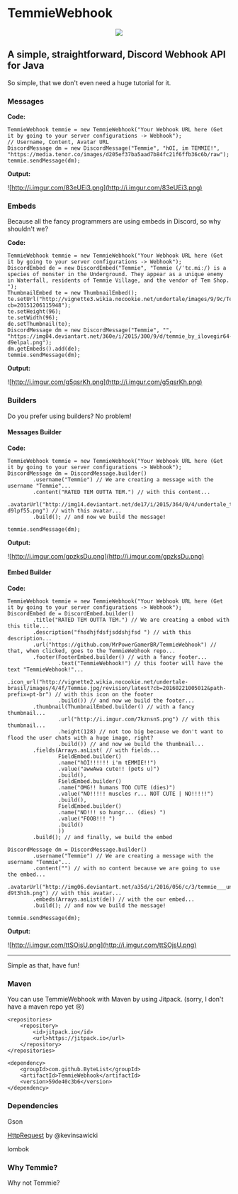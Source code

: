 # TemmieWebhook
<p align="center"><img src ="https://media.tenor.co/images/7f4a3d7eb223757a5eb36b355948060b/raw"></img></p>

## A simple, straightforward, Discord Webhook API for Java
So simple, that we don't even need a huge tutorial for it.

### Messages
**Code:**
```
TemmieWebhook temmie = new TemmieWebhook("Your Webhook URL here (Get it by going to your server configurations -> Webhook");
// Username, Content, Avatar URL
DiscordMessage dm = new DiscordMessage("Temmie", "hOI, im TEMMIE!", "https://media.tenor.co/images/d205ef37ba5aad7b84fc21f6ffb36c6b/raw");
temmie.sendMessage(dm);
```
**Output:**

![http://i.imgur.com/83eUEi3.png](http://i.imgur.com/83eUEi3.png)
### Embeds
Because all the fancy programmers are using embeds in Discord, so why shouldn't we?

**Code:**
```
TemmieWebhook temmie = new TemmieWebhook("Your Webhook URL here (Get it by going to your server configurations -> Webhook");
DiscordEmbed de = new DiscordEmbed("Temmie", "Temmie (/ˈtɛ.miː/) is a species of monster in the Underground. They appear as a unique enemy in Waterfall, residents of Temmie Village, and the vendor of Tem Shop. ");
ThumbnailEmbed te = new ThumbnailEmbed();
te.setUrl("http://vignette3.wikia.nocookie.net/undertale/images/9/9c/Temmie.gif/revision/latest?cb=20151206115948");
te.setHeight(96);
te.setWidth(96);
de.setThumbnail(te);
DiscordMessage dm = new DiscordMessage("Temmie", "", "https://img04.deviantart.net/360e/i/2015/300/9/d/temmie_by_ilovegir64-d9elpal.png");
dm.getEmbeds().add(de);
temmie.sendMessage(dm);
```
**Output:**

![http://i.imgur.com/g5qsrKh.png](http://i.imgur.com/g5qsrKh.png)
### Builders
Do you prefer using builders? No problem!

#### Messages Builder
**Code:**

```
TemmieWebhook temmie = new TemmieWebhook("Your Webhook URL here (Get it by going to your server configurations -> Webhook");
DiscordMessage dm = DiscordMessage.builder()
		.username("Temmie") // We are creating a message with the username "Temmie"...
		.content("RATED TEM OUTTA TEM.") // with this content...
		.avatarUrl("http://img14.deviantart.net/de17/i/2015/364/0/4/undertale_temmie_by_silvishinystar-d9lpf55.png") // with this avatar...
		.build(); // and now we build the message!
		
temmie.sendMessage(dm);
```
**Output:**

![http://i.imgur.com/gpzksDu.png](http://i.imgur.com/gpzksDu.png)

#### Embed Builder
**Code:**

```
TemmieWebhook temmie = new TemmieWebhook("Your Webhook URL here (Get it by going to your server configurations -> Webhook");
DiscordEmbed de = DiscordEmbed.builder()
		.title("RATED TEM OUTTA TEM.") // We are creating a embed with this title...
		.description("fhsdhjfdsfjsddshjfsd ") // with this description...
		.url("https://github.com/MrPowerGamerBR/TemmieWebhook") // that, when clicked, goes to the TemmieWebhook repo...
		.footer(FooterEmbed.builder() // with a fancy footer...
				.text("TemmieWebhook!") // this footer will have the text "TemmieWebhook!"...
				.icon_url("http://vignette2.wikia.nocookie.net/undertale-brasil/images/4/4f/Temmie.jpg/revision/latest?cb=20160221005012&path-prefix=pt-br") // with this icon on the footer
				.build()) // and now we build the footer...
		.thumbnail(ThumbnailEmbed.builder() // with a fancy thumbnail...
				.url("http://i.imgur.com/7kznsnS.png") // with this thumbnail...
				.height(128) // not too big because we don't want to flood the user chats with a huge image, right?
				.build()) // and now we build the thumbnail...
		.fields(Arrays.asList( // with fields...
				FieldEmbed.builder()
				.name("hOI!!!!!! i'm tEMMIE!!")
				.value("awwAwa cute!! (pets u)")
				.build(),
				FieldEmbed.builder()
				.name("OMG!! humans TOO CUTE (dies)")
				.value("NO!!!!! muscles r... NOT CUTE | NO!!!!!")
				.build(),
				FieldEmbed.builder()
				.name("NO!!! so hungr... (dies) ")
				.value("FOOB!!! ")
				.build()
				))
		.build(); // and finally, we build the embed
	
DiscordMessage dm = DiscordMessage.builder()
		.username("Temmie") // We are creating a message with the username "Temmie"...
		.content("") // with no content because we are going to use the embed...
		.avatarUrl("http://img06.deviantart.net/a35d/i/2016/056/c/3/temmie___undertale_by_tartifondue-d9t3h1h.png") // with this avatar...
		.embeds(Arrays.asList(de)) // with the our embed...
		.build(); // and now we build the message!
	
temmie.sendMessage(dm);
```
**Output:**

![http://i.imgur.com/ttSOjsU.png](http://i.imgur.com/ttSOjsU.png)

___

Simple as that, have fun!

### Maven
You can use TemmieWebhook with Maven by using Jitpack. (sorry, I don't have a maven repo yet :cry:)
```
<repositories>
	<repository>
		<id>jitpack.io</id>
		<url>https://jitpack.io</url>
    </repository>
</repositories>
```
```
<dependency>
    <groupId>com.github.ByteList</groupId>
    <artifactId>TemmieWebhook</artifactId>
    <version>59de40c3b6</version>
</dependency>
```
### Dependencies
Gson

[HttpRequest](https://github.com/kevinsawicki/http-request) by @kevinsawicki

lombok

### Why Temmie?
Why not Temmie?
